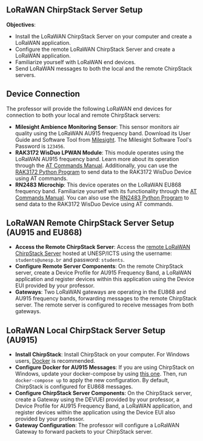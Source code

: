 ## LoRaWAN ChirpStack Server Setup

**Objectives**:
- Install the LoRaWAN ChirpStack Server on your computer and create a LoRaWAN application.
- Configure the remote LoRaWAN ChirpStack Server and create a LoRaWAN application.
- Familiarize yourself with LoRaWAN end devices.
- Send LoRaWAN messages to both the local and the remote ChirpStack servers.

## Device Connection
The professor will provide the following LoRaWAN end devices for connection to both your local and remote ChirpStack servers:
- **Milesight Ambience Monitoring Sensor**: This sensor monitors air quality using the LoRaWAN AU915 frequency band. Download its User Guide and Software Tool from [Milesight](https://www.milesight.com/iot/product/lorawan-sensor/am107). The Milesight Software Tool's Password is `123456`.
- **RAK3172 WisDuo LPWAN Module**: This module operates using the LoRaWAN AU915 frequency band. Learn more about its operation through the [AT Commands Manual](https://docs.rakwireless.com/RUI3/Serial-Operating-Modes/AT-Command-Manual/#lorawan-joining-and-sending). Additionally, you can use the [RAK3172 Python Program](RAK3172/RAK3172_v2.py) to send data to the RAK3172 WisDuo Device using AT commands.
- **RN2483 Microchip**: This device operates on the LoRaWAN EU868 frequency band. Familiarize yourself with its functionality through the [AT Commands Manual](https://ww1.microchip.com/downloads/en/DeviceDoc/40001784B.pdf). You can also use the [RN2483 Python Program](RN2483/RN2483.py) to send data to the RAK3172 WisDuo Device using AT commands.


## LoRaWAN Remote ChirpStack Server Setup (AU915 and EU868)

- **Access the Remote ChirpStack Server**: Access the [remote LoRaWAN ChirpStack Server](http://186.217.146.38:8080/) hosted at UNESP/ICTS using the username: `students@unesp.br` and password: `students`.
- **Configure Remote Server Components**: On the remote ChirpStack server, create a Device Profile for AU915 Frequency Band, a LoRaWAN application and register devices within this application using the Device EUI provided by your professor.
- **Gateways**: Two LoRaWAN gateways are operating in the EU868 and AU915 frequency bands, forwarding messages to the remote ChirpStack server. The remote server is configured to receive messages from both gateways.

## LoRaWAN Local ChirpStack Server Setup (AU915)

- **Install ChirpStack**: Install ChirpStack on your computer. For Windows users, [Docker](https://www.chirpstack.io/docs/getting-started/docker.html) is recommended.
- **Configure Docker for AU915 Messages**: If you are using ChirpStack on Windows, update your docker-compose by using [this one](ChirpStack_AU915/docker-compose.yml). Then, run `docker-compose up` to apply the new configuration. By default, ChirpStack is configured for EU868 messages.
- **Configure ChirpStack Server Components**: On the ChirpStack server, create a Gateway using the DEVUEI provided by your professor, a Device Profile for AU915 Frequency Band, a LoRaWAN application, and register devices within the application using the Device EUI also provided by your professor.
- **Gateway Configuration**: The professor will configure a LoRaWAN Gateway to forward packets to your ChirpStack server.


